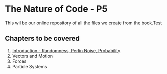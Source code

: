# The Nature of Code - P5


This wil be our online repository of all the files we create from the book.Test


## Chapters to be covered
1. [Introduction - Randomness, Perlin Noise, Probability](01_introduction/)
2. Vectors and Motion
3. Forces
4. Particle Systems

